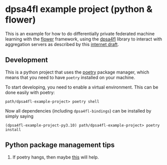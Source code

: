 
# dpsa4fl example project (python & flower)

This is an example for how to do differentially private federated machine learning
with the [flower](https://flower.dev/) framework, using the [dpsa4fl](https://github.com/dpsa-project/dpsa4fl)
library to interact with aggregation servers as described by this [internet draft](https://github.com/ietf-wg-ppm/draft-ietf-ppm-dap).

## Development

This is a python project that uses the [poetry](https://python-poetry.org/) package manager, which means
that you need to have `poetry` installed on your machine.

To start developing, you need to enable a virtual environment. This can be done easily with poetry:
```fish
path/dpsa4fl-example-project> poetry shell
```
Now all dependencies (including `dpsa4fl-bindings`) can be installed by simply saying
```fish
(dpsa4fl-example-project-py3.10) path/dpsa4fl-example-project> poetry install
```

## Python package management tips
1. If poetry hangs, then maybe [this](https://github.com/python-poetry/poetry/issues/6906#issuecomment-1298972506) will help.


